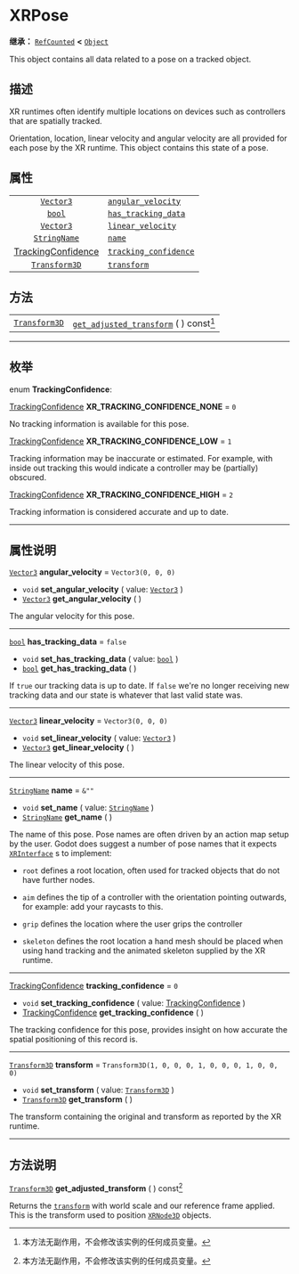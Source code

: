 <!-- ⚠ 请勿编辑本文件 ⚠ -->
<!-- 本文档使用脚本从 WeDot 引擎源码仓库生成。 -->
<!-- 生成脚本：https://github.com/WeDot-Engine/WeDot/tree/4.3/doc/tools/make_md.py； -->
<!-- 原文件：https://github.com/WeDot-Engine/WeDot/tree/4.3/doc/classes/XRPose.xml。 -->

<div id="_class_xrpose"></div>

# XRPose

**继承：** [`RefCounted`](class_refcounted.md) **<** [`Object`](class_object.md)

This object contains all data related to a pose on a tracked object.

## 描述

XR runtimes often identify multiple locations on devices such as controllers that are spatially tracked.

Orientation, location, linear velocity and angular velocity are all provided for each pose by the XR runtime. This object contains this state of a pose.

## 属性

|||
|:-:|:--|
| [`Vector3`](class_vector3.md)                         | [`angular_velocity`](#class_xrpose_property_angular_velocity)       | ``Vector3(0, 0, 0)``                                |
| [`bool`](class_bool.md)                               | [`has_tracking_data`](#class_xrpose_property_has_tracking_data)     | ``false``                                           |
| [`Vector3`](class_vector3.md)                         | [`linear_velocity`](#class_xrpose_property_linear_velocity)         | ``Vector3(0, 0, 0)``                                |
| [`StringName`](class_stringname.md)                   | [`name`](#class_xrpose_property_name)                               | ``&""``                                             |
| [TrackingConfidence](#enum_xrpose_trackingconfidence) | [`tracking_confidence`](#class_xrpose_property_tracking_confidence) | ``0``                                               |
| [`Transform3D`](class_transform3d.md)                 | [`transform`](#class_xrpose_property_transform)                     | ``Transform3D(1, 0, 0, 0, 1, 0, 0, 0, 1, 0, 0, 0)`` |

## 方法

|||
|:-:|:--|
| [`Transform3D`](class_transform3d.md) | [`get_adjusted_transform`](#class_xrpose_method_get_adjusted_transform) ( ) const[^const] |

<!-- rst-class:: classref-section-separator -->

---

## 枚举

<div id="_class_enum_xrpose_trackingconfidence"></div>

enum **TrackingConfidence**: <div id="enum_xrpose_trackingconfidence"></div>

<div id="_class_xrpose_constant_xr_tracking_confidence_none"></div>

[TrackingConfidence](#enum_xrpose_trackingconfidence) **XR_TRACKING_CONFIDENCE_NONE** = ``0``

No tracking information is available for this pose.

<div id="_class_xrpose_constant_xr_tracking_confidence_low"></div>

[TrackingConfidence](#enum_xrpose_trackingconfidence) **XR_TRACKING_CONFIDENCE_LOW** = ``1``

Tracking information may be inaccurate or estimated. For example, with inside out tracking this would indicate a controller may be (partially) obscured.

<div id="_class_xrpose_constant_xr_tracking_confidence_high"></div>

[TrackingConfidence](#enum_xrpose_trackingconfidence) **XR_TRACKING_CONFIDENCE_HIGH** = ``2``

Tracking information is considered accurate and up to date.

<!-- rst-class:: classref-section-separator -->

---

## 属性说明

<div id="_class_xrpose_property_angular_velocity"></div>

[`Vector3`](class_vector3.md) **angular_velocity** = ``Vector3(0, 0, 0)`` <div id="class_xrpose_property_angular_velocity"></div>

- `void` **set_angular_velocity** ( value: [`Vector3`](class_vector3.md) )
- [`Vector3`](class_vector3.md) **get_angular_velocity** ( )

The angular velocity for this pose.

<!-- rst-class:: classref-item-separator -->

---

<div id="_class_xrpose_property_has_tracking_data"></div>

[`bool`](class_bool.md) **has_tracking_data** = ``false`` <div id="class_xrpose_property_has_tracking_data"></div>

- `void` **set_has_tracking_data** ( value: [`bool`](class_bool.md) )
- [`bool`](class_bool.md) **get_has_tracking_data** ( )

If `true` our tracking data is up to date. If `false` we're no longer receiving new tracking data and our state is whatever that last valid state was.

<!-- rst-class:: classref-item-separator -->

---

<div id="_class_xrpose_property_linear_velocity"></div>

[`Vector3`](class_vector3.md) **linear_velocity** = ``Vector3(0, 0, 0)`` <div id="class_xrpose_property_linear_velocity"></div>

- `void` **set_linear_velocity** ( value: [`Vector3`](class_vector3.md) )
- [`Vector3`](class_vector3.md) **get_linear_velocity** ( )

The linear velocity of this pose.

<!-- rst-class:: classref-item-separator -->

---

<div id="_class_xrpose_property_name"></div>

[`StringName`](class_stringname.md) **name** = ``&""`` <div id="class_xrpose_property_name"></div>

- `void` **set_name** ( value: [`StringName`](class_stringname.md) )
- [`StringName`](class_stringname.md) **get_name** ( )

The name of this pose. Pose names are often driven by an action map setup by the user. Godot does suggest a number of pose names that it expects [`XRInterface`](class_xrinterface.md) s to implement:

- `root` defines a root location, often used for tracked objects that do not have further nodes.

- `aim` defines the tip of a controller with the orientation pointing outwards, for example: add your raycasts to this.

- `grip` defines the location where the user grips the controller

- `skeleton` defines the root location a hand mesh should be placed when using hand tracking and the animated skeleton supplied by the XR runtime.

<!-- rst-class:: classref-item-separator -->

---

<div id="_class_xrpose_property_tracking_confidence"></div>

[TrackingConfidence](#enum_xrpose_trackingconfidence) **tracking_confidence** = ``0`` <div id="class_xrpose_property_tracking_confidence"></div>

- `void` **set_tracking_confidence** ( value: [TrackingConfidence](#enum_xrpose_trackingconfidence) )
- [TrackingConfidence](#enum_xrpose_trackingconfidence) **get_tracking_confidence** ( )

The tracking confidence for this pose, provides insight on how accurate the spatial positioning of this record is.

<!-- rst-class:: classref-item-separator -->

---

<div id="_class_xrpose_property_transform"></div>

[`Transform3D`](class_transform3d.md) **transform** = ``Transform3D(1, 0, 0, 0, 1, 0, 0, 0, 1, 0, 0, 0)`` <div id="class_xrpose_property_transform"></div>

- `void` **set_transform** ( value: [`Transform3D`](class_transform3d.md) )
- [`Transform3D`](class_transform3d.md) **get_transform** ( )

The transform containing the original and transform as reported by the XR runtime.

<!-- rst-class:: classref-section-separator -->

---

## 方法说明

<div id="_class_xrpose_method_get_adjusted_transform"></div>

[`Transform3D`](class_transform3d.md) **get_adjusted_transform** ( ) const[^const]<div id="class_xrpose_method_get_adjusted_transform"></div>

Returns the [`transform`](#class_xrpose_property_transform) with world scale and our reference frame applied. This is the transform used to position [`XRNode3D`](class_xrnode3d.md) objects.

[^virtual]: 本方法通常需要用户覆盖才能生效。
[^const]: 本方法无副作用，不会修改该实例的任何成员变量。
[^vararg]: 本方法除了能接受在此处描述的参数外，还能够继续接受任意数量的参数。
[^constructor]: 本方法用于构造某个类型。
[^static]: 调用本方法无需实例，可直接使用类名进行调用。
[^operator]: 本方法描述的是使用本类型作为左操作数的有效运算符。
[^bitfield]: 这个值是由下列位标志构成位掩码的整数。
[^void]: 无返回值。
